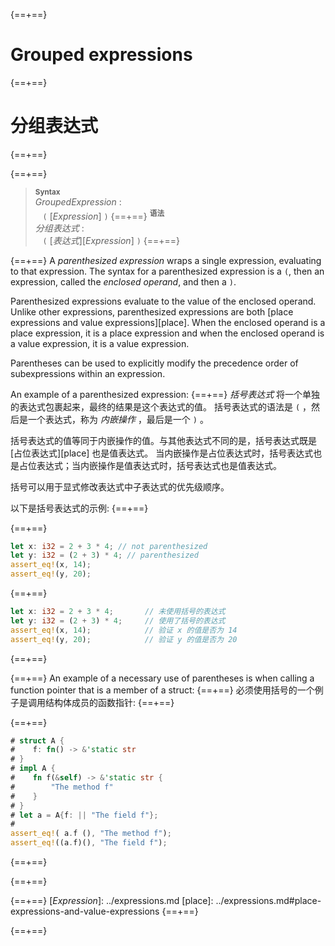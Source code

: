 {==+==}
# Grouped expressions
{==+==}
# 分组表达式
{==+==}


{==+==}
> **<sup>Syntax</sup>**\
> _GroupedExpression_ :\
> &nbsp;&nbsp; `(` [_Expression_] `)`
{==+==}
> **<sup>语法</sup>**\
> _分组表达式_ :\
> &nbsp;&nbsp; `(` [_表达式_][_Expression_] `)`
{==+==}


{==+==}
A *parenthesized expression* wraps a single expression, evaluating to that expression.
The syntax for a parenthesized expression is a `(`, then an expression, called the *enclosed operand*, and then a `)`.

Parenthesized expressions evaluate to the value of the enclosed operand.
Unlike other expressions, parenthesized expressions are both [place expressions and value expressions][place].
When the enclosed operand is a place expression, it is a place expression and when the enclosed operand is a value expression, it is a value expression.

Parentheses can be used to explicitly modify the precedence order of subexpressions within an expression.

An example of a parenthesized expression:
{==+==}
*括号表达式* 将一个单独的表达式包裹起来，最终的结果是这个表达式的值。
括号表达式的语法是 `(` ，然后是一个表达式，称为 *内嵌操作* ，最后是一个 `)` 。

括号表达式的值等同于内嵌操作的值。与其他表达式不同的是，括号表达式既是 [占位表达式][place] 也是值表达式。
当内嵌操作是占位表达式时，括号表达式也是占位表达式；当内嵌操作是值表达式时，括号表达式也是值表达式。

括号可以用于显式修改表达式中子表达式的优先级顺序。

以下是括号表达式的示例:
{==+==}


{==+==}
```rust
let x: i32 = 2 + 3 * 4; // not parenthesized
let y: i32 = (2 + 3) * 4; // parenthesized
assert_eq!(x, 14);
assert_eq!(y, 20);
```
{==+==}
```rust
let x: i32 = 2 + 3 * 4;       // 未使用括号的表达式
let y: i32 = (2 + 3) * 4;     // 使用了括号的表达式
assert_eq!(x, 14);            // 验证 x 的值是否为 14
assert_eq!(y, 20);            // 验证 y 的值是否为 20
```
{==+==}


{==+==}
An example of a necessary use of parentheses is when calling a function pointer that is a member of a struct:
{==+==}
必须使用括号的一个例子是调用结构体成员的函数指针:
{==+==}


{==+==}
```rust
# struct A {
#    f: fn() -> &'static str
# }
# impl A {
#    fn f(&self) -> &'static str {
#        "The method f"
#    }
# }
# let a = A{f: || "The field f"};
#
assert_eq!( a.f (), "The method f");
assert_eq!((a.f)(), "The field f");
```
{==+==}

{==+==}


{==+==}
[_Expression_]: ../expressions.md
[place]: ../expressions.md#place-expressions-and-value-expressions
{==+==}

{==+==}
